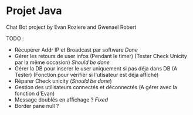 # Projet Java

Chat Bot project by Evan Roziere and Gwenael Robert

TODO : 

- Récupérer Addr IP et Broadcast par software *Done*
- Gérer les retours de user infos (Pendant le timer) (Tester Check Unicity par la même occasion) *Should be done*
- Gérer la DB pour inserer le user uniquement si pas déja dans DB (A Tester) (Fonction pour vérifier si l'utisateur est déja affiché)
- Réparer Check unicity (*Should be done*)
- Gestion des utilisateurs connectés et déconnectés (A gérer avec la fonction d'Evan)
- Message doublés en affichage ? *Fixed*
- Border pane null ? 
